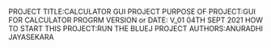 PROJECT TITLE:CALCULATOR GUI PROJECT
PURPOSE OF PROJECT:GUI FOR CALCULATOR PROGRM
VERSION or DATE: V_01 04TH SEPT 2021
HOW TO START THIS PROJECT:RUN THE BLUEJ PROJECT
AUTHORS:ANURADHI JAYASEKARA
